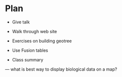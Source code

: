 # Plan

- Give talk

- Walk through web site

- Exercises on building geotree

- Use Fusion tables

- Class summary

— what is best way to display biological data on a map?